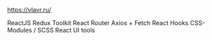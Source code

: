 https://vlavr.ru/

ReactJS
Redux Toolkit
React Router
Axios + Fetch
React Hooks
CSS-Modules / SCSS
React UI tools
